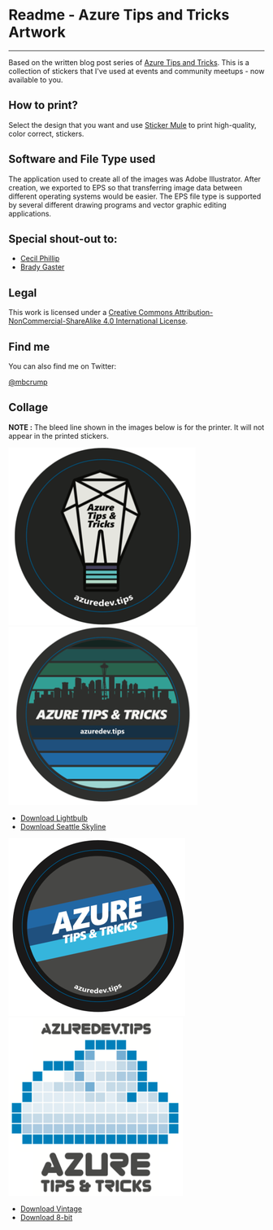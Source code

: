 
# Readme - Azure Tips and Tricks Artwork
----------------------
 
Based on the written blog post series of [Azure Tips and Tricks](http://azuredev.tips/). This is a collection of stickers that I've used at events and community meetups - now available to you. 

## How to print?

Select the design that you want and use [Sticker Mule](https://www.stickermule.com/) to print high-quality, color correct, stickers. 

## Software and File Type used

The application used to create all of the images was Adobe Illustrator. After creation, we exported to EPS so that transferring image data between different operating systems would be easier. The EPS file type is supported by several different drawing programs and vector graphic editing applications. 

## Special shout-out to:

* [Cecil Phillip](https://twitter.com/cecilphillip)
* [Brady Gaster](https://twitter.com/bradygaster)

## Legal

This work is licensed under a [Creative Commons Attribution-NonCommercial-ShareAlike 4.0 International License](http://creativecommons.org/licenses/by-nc-sa/4.0/).

## Find me

You can also find me on Twitter: 

[@mbcrump](https://twitter.com/mbcrump)

## Collage

**NOTE :** The bleed line shown in the images below is for the printer. It will not appear in the printed stickers. 

<img src="https://github.com/mbcrump/AzureTipsAndTricks/blob/master/stickers/preview/lightbulb.png" alt="drawing"  height="350" /> <img src="https://github.com/mbcrump/AzureTipsAndTricks/blob/master/stickers/preview/seattle.png" alt="drawing" height="350"/>

* [Download Lightbulb](https://github.com/mbcrump/AzureTipsAndTricks/blob/master/stickers/2x2-circle-lightbulb.eps)
* [Download Seattle Skyline](https://github.com/mbcrump/AzureTipsAndTricks/blob/master/stickers/2x2-circle-seattle.eps)

<img src="https://github.com/mbcrump/AzureTipsAndTricks/blob/master/stickers/preview/vintage.png" alt="drawing"  height="350" /> <img src="https://github.com/mbcrump/AzureTipsAndTricks/blob/master/stickers/preview/8bit.png" alt="drawing" height="350"/>

* [Download Vintage](https://github.com/mbcrump/AzureTipsAndTricks/blob/master/stickers/2x2-circle-vintage.eps)
* [Download 8-bit](https://github.com/mbcrump/AzureTipsAndTricks/blob/master/stickers/2x2-rounded-boggle.eps)
